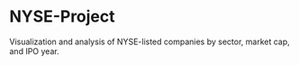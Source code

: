 # NYSE-Project
Visualization and analysis of NYSE-listed companies by sector, market cap, and IPO year.

